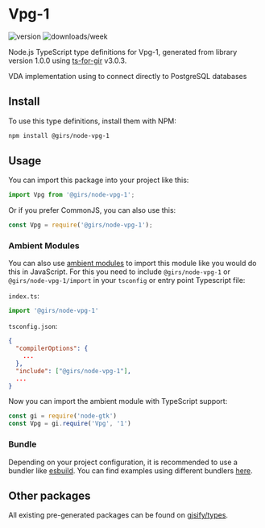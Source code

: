 
# Vpg-1

![version](https://img.shields.io/npm/v/@girs/node-vpg-1)
![downloads/week](https://img.shields.io/npm/dw/@girs/node-vpg-1)


Node.js TypeScript type definitions for Vpg-1, generated from library version 1.0.0 using [ts-for-gir](https://github.com/gjsify/ts-for-gir) v3.0.3.

VDA implementation using to connect directly to PostgreSQL databases

## Install

To use this type definitions, install them with NPM:
```bash
npm install @girs/node-vpg-1
```

## Usage

You can import this package into your project like this:
```ts
import Vpg from '@girs/node-vpg-1';
```

Or if you prefer CommonJS, you can also use this:
```ts
const Vpg = require('@girs/node-vpg-1');
```

### Ambient Modules

You can also use [ambient modules](https://github.com/gjsify/ts-for-gir/tree/main/packages/cli#ambient-modules) to import this module like you would do this in JavaScript.
For this you need to include `@girs/node-vpg-1` or `@girs/node-vpg-1/import` in your `tsconfig` or entry point Typescript file:

`index.ts`:
```ts
import '@girs/node-vpg-1'
```

`tsconfig.json`:
```json
{
  "compilerOptions": {
    ...
  },
  "include": ["@girs/node-vpg-1"],
  ...
}
```

Now you can import the ambient module with TypeScript support: 

```ts
const gi = require('node-gtk')
const Vpg = gi.require('Vpg', '1')
```


### Bundle

Depending on your project configuration, it is recommended to use a bundler like [esbuild](https://esbuild.github.io/). You can find examples using different bundlers [here](https://github.com/gjsify/ts-for-gir/tree/main/examples).

## Other packages

All existing pre-generated packages can be found on [gjsify/types](https://github.com/gjsify/types).

